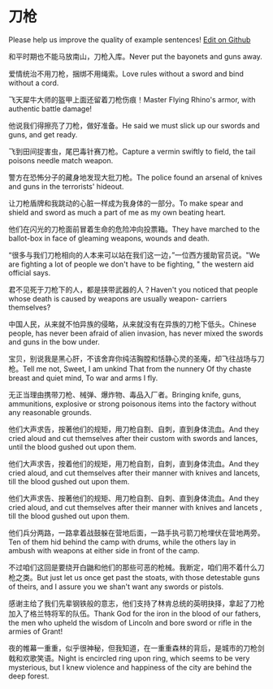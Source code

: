 # 刀枪

Please help us improve the quality of example sentences! [Edit on Github](https://github.com/jiyushe/jiyu-example-sentence-source/blob/main/chinese/daoqiang.md)

<p><span class="chinese">和平时期也不能马放南山，刀枪入库。</span><span class="english">Never put the bayonets and guns away.</span></p>

<p><span class="chinese">爱情统治不用刀枪，捆绑不用绳索。</span><span class="english">Love rules without a sword and bind without a cord.</span></p>

<p><span class="chinese">飞天犀牛大师的盔甲上面还留着刀枪伤痕！</span><span class="english">Master Flying Rhino's armor, with authentic battle damage!</span></p>

<p><span class="chinese">他说我们得擦亮了刀枪，做好准备。</span><span class="english">He said we must slick up our swords and guns, and get ready.</span></p>

<p><span class="chinese">飞到田间捉害虫，尾巴毒针赛刀枪。</span><span class="english">Capture a vermin swiftly to field, the tail poisons needle match weapon.</span></p>

<p><span class="chinese">警方在恐怖分子的藏身地发现大批刀枪。</span><span class="english">The police found an arsenal of knives and guns in the terrorists' hideout.</span></p>

<p><span class="chinese">让刀枪盾牌和我跳动的心脏一样成为我身体的一部分。</span><span class="english">To make spear and shield and sword as much a part of me as my own beating heart.</span></p>

<p><span class="chinese">他们在闪光的刀枪面前冒着生命的危险冲向投票箱。</span><span class="english">They have marched to the ballot-box in face of gleaming weapons, wounds and death.</span></p>

<p><span class="chinese">“很多与我们刀枪相向的人本来可以站在我们这一边，”一位西方援助官员说。</span><span class="english">"We are fighting a lot of people we don't have to be fighting, " the western aid official says.</span></p>

<p><span class="chinese">君不见死于刀枪下的人，都是挟带武器的人？</span><span class="english">Haven't you noticed that people whose death is caused by weapons are usually weapon- carriers themselves?</span></p>

<p><span class="chinese">中国人民，从来就不怕异族的侵略，从来就没有在异族的刀枪下低头。</span><span class="english">Chinese people, has never been afraid of alien invasion, has never mixed the swords and guns in the bow under.</span></p>

<p><span class="chinese">宝贝，别说我是黑心肝，不该舍弃你纯洁胸膛和恬静心灵的圣庵，却飞往战场与刀枪。</span><span class="english">Tell me not, Sweet, I am unkind That from the nunnery Of thy chaste breast and quiet mind, To war and arms I fly.</span></p>

<p><span class="chinese">无正当理由携带刀枪、械弹、爆炸物、毒品入厂者。</span><span class="english">Bringing knife, guns, ammunitions, explosive or strong poisonous items into the factory without any reasonable grounds.</span></p>

<p><span class="chinese">他们大声求告，按著他们的规矩，用刀枪自割、自刺，直到身体流血。</span><span class="english">And they cried aloud and cut themselves after their custom with swords and lances, until the blood gushed out upon them.</span></p>

<p><span class="chinese">他们大声求告，按着他们的规矩，用刀枪自割，自刺，直到身体流血。</span><span class="english">And they cried aloud, and cut themselves after their manner with knives and lancets, till the blood gushed out upon them.</span></p>

<p><span class="chinese">他们大声求告、按著他们的规矩、用刀枪自割、自刺、直到身体流血。</span><span class="english">And they cried aloud, and cut themselves after their manner with knives and lancets , till the blood gushed out upon them.</span></p>

<p><span class="chinese">他们兵分两路，一路拿着战鼓躲在营地后面，一路手执弓箭刀枪埋伏在营地两旁。</span><span class="english">Ten of them hid behind the camp with drums, while the others lay in ambush with weapons at either side in front of the camp.</span></p>

<p><span class="chinese">不过咱们这回是要绕开白鼬和他们的那些可恶的枪械。我断定，咱们用不着什么刀枪之类。</span><span class="english">But just let us once get past the stoats, with those detestable guns of theirs, and I assure you we shan't want any swords or pistols.</span></p>

<p><span class="chinese">感谢主给了我们先辈钢铁般的意志，他们支持了林肯总统的英明抉择，拿起了刀枪加入了格兰特将军的队伍。</span><span class="english">Thank God for the iron in the blood of our fathers, the men who upheld the wisdom of Lincoln and bore sword or rifle in the armies of Grant!</span></p>

<p><span class="chinese">夜的帷幕一重重，似乎很神秘，但我知道，在一重重森林的背后，是城市的刀枪剑戟和欢歌笑语。</span><span class="english">Night is encircled ring upon ring, which seems to be very mysterious, but I knew violence and happiness of the city are behind the deep forest.</span></p>

